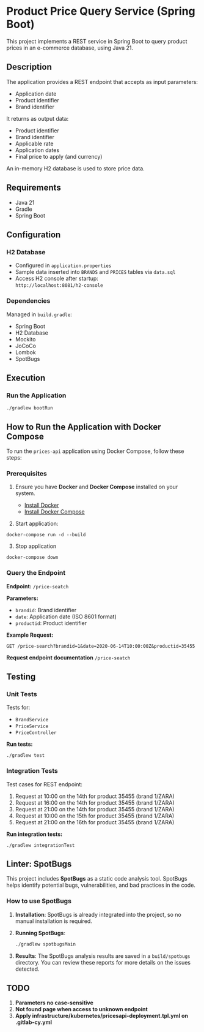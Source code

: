 # Product Price Query Service (Spring Boot)

This project implements a REST service in Spring Boot to query product prices in an e-commerce database, using Java 21.

## Description

The application provides a REST endpoint that accepts as input parameters:
- Application date
- Product identifier
- Brand identifier

It returns as output data:
- Product identifier
- Brand identifier
- Applicable rate
- Application dates
- Final price to apply (and currency)

An in-memory H2 database is used to store price data.

## Requirements

- Java 21
- Gradle
- Spring Boot

## Configuration

### H2 Database
- Configured in `application.properties`
- Sample data inserted into `BRANDS` and `PRICES` tables via `data.sql`
- Access H2 console after startup:  
  `http://localhost:8081/h2-console`

### Dependencies
Managed in `build.gradle`:
- Spring Boot
- H2 Database
- Mockito
- JoCoCo
- Lombok
- SpotBugs

## Execution

### Run the Application
```
./gradlew bootRun
```

## How to Run the Application with Docker Compose

To run the `prices-api` application using Docker Compose, follow these steps:

### Prerequisites
1. Ensure you have **Docker** and **Docker Compose** installed on your system.
    - [Install Docker](https://docs.docker.com/get-docker/)
    - [Install Docker Compose](https://docs.docker.com/compose/install/)


2. Start application:
````
docker-compose run -d --build
````

3. Stop application
````
docker-compose down
````

### Query the Endpoint
**Endpoint:** `/price-seatch`

**Parameters:**
- `brandid`: Brand identifier
- `date`: Application date (ISO 8601 format)
- `productid`: Product identifier

**Example Request:**
````
GET /price-search?brandid=1&date=2020-06-14T10:00:00Z&productid=35455
````

**Request endpoint documentation** `/price-seatch`

## Testing

### Unit Tests
Tests for:
- `BrandService`
- `PriceService`
- `PriceController`

**Run tests:**
````
./gradlew test
````

### Integration Tests
Test cases for REST endpoint:

1. Request at 10:00 on the 14th for product 35455 (brand 1/ZARA)
2. Request at 16:00 on the 14th for product 35455 (brand 1/ZARA)
3. Request at 21:00 on the 14th for product 35455 (brand 1/ZARA)
4. Request at 10:00 on the 15th for product 35455 (brand 1/ZARA)
5. Request at 21:00 on the 16th for product 35455 (brand 1/ZARA)

**Run integration tests:**
````
./gradlew integrationTest
````

## Linter: SpotBugs

This project includes **SpotBugs** as a static code analysis tool. SpotBugs helps identify potential bugs, vulnerabilities, and bad practices in the code.

### How to use SpotBugs

1. **Installation**: SpotBugs is already integrated into the project, so no manual installation is required.

2. **Running SpotBugs**: 

    ```bash
    ./gradlew spotbugsMain
    ```

3. **Results**: The SpotBugs analysis results are saved in a `build/spotbugs` directory. You can review these reports for more details on the issues detected.

## TODO

1. **Parameters no case-sensitive**
2. **Not found page when access to unknown endpoint**
3. **Apply infrastructure/kubernetes/pricesapi-deployment.tpl.yml on .gitlab-cy.yml**